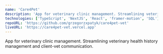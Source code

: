 ```yaml
---
name: 'Care4Pet'
description: 'App for veterinary clinic management. Streamlining veterinary health history management and client-vet communication.'
technologies: ['TypeScript', 'NextJS', 'React', 'framer-motion', 'SQL']
repoURL: 'https://github.com/grzegorzxpatyk/care4pet-vet'
liveURL: 'https://care4pet-vet.vercel.app'
---
```

App for veterinary clinic management. Streamlining veterinary health history management and client-vet communication.
